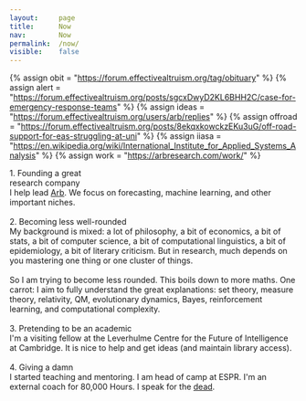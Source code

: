```yaml
---
layout: 	page
title: 		Now
nav: 		Now
permalink:	/now/
visible:	false
---
```


{%	assign obit = "https://forum.effectivealtruism.org/tag/obituary"		%}
{%	assign alert = "https://forum.effectivealtruism.org/posts/sgcxDwyD2KL6BHH2C/case-for-emergency-response-teams"	%}
{%	assign ideas = "https://forum.effectivealtruism.org/users/arb/replies"	%}
{%	assign offroad = "https://forum.effectivealtruism.org/posts/8ekqxkowckzEKu3uG/off-road-support-for-eas-struggling-at-uni"	%}
{%	assign iiasa = "https://en.wikipedia.org/wiki/International_Institute_for_Applied_Systems_Analysis"	%}
{%	assign work = "https://arbresearch.com/work/"	%}


<div>	
	<div class="note">
	  <div class="title">
		1. Founding a great<br class="break">
		research company
	  </div>
	  <div class="insides">
	<!--  -->
		I help lead <a href="https://arbresearch.com">Arb</a>. We focus on forecasting, machine learning, and other important niches. 
	<br><br> 
<!--  -->
		</div>
	</div>
<!--  -->
<!--  -->
	<div class="note">
	  <div class="title">
		2. Becoming less well-rounded
	  </div>
	  <div class="insides">
		My background is mixed: a lot of philosophy, a bit of economics, a bit of stats, a bit of computer science, a bit of computational linguistics, a bit of epidemiology, a bit of literary criticism. But in research, much depends on you mastering one thing or one cluster of things.<br><br>So I am trying to become less rounded. This boils down to more maths. One carrot: I aim to fully understand the great explanations: set theory, measure theory, relativity, QM, evolutionary dynamics, Bayes, reinforcement learning, and computational complexity. 
		<br><br>
		</div>
	</div>
<!--  -->
<div class="note">
	  <div class="title">
		3. Pretending to be an academic
	  </div>
	  <div class="insides">
		I'm a visiting fellow at the Leverhulme Centre for the Future of Intelligence at Cambridge. It is nice to help and get ideas (and maintain library access).
		<br><br>
	</div>
	</div>
<!--  -->
	<div class="note">
	  <div class="title">
		4. Giving a damn
	  </div>
	  <div class="insides">
		I started teaching and mentoring. I am head of camp at ESPR. I'm an external coach for 80,000 Hours. I speak for the <a href="{{obit}}">dead</a>.
		<br><br>
	</div>
	</div>
</div>

